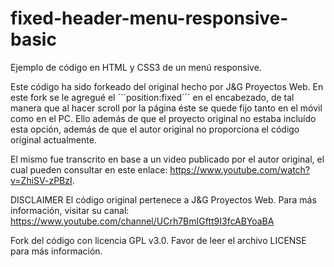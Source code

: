 # fixed-header-menu-responsive-basic
Ejemplo de código en HTML y CSS3 de un menú responsive. 

Este código ha sido forkeado del original hecho por J&amp;G Proyectos Web. En este fork se le agregué el ´´´position:fixed´´´ en el encabezado, de tal manera que al hacer scroll por la página éste se quede fijo tanto en el móvil como en el PC. Ello además de que el proyecto original no estaba incluído esta opción, además de que el autor original no proporciona el código original actualmente.

El mismo fue transcrito en base a un video publicado por el autor original, el cual pueden consultar en este enlace: https://www.youtube.com/watch?v=ZhiSV-zPBzI. 

DISCLAIMER El código original pertenece a J&amp;G Proyectos Web. Para más información, visitar su canal: https://www.youtube.com/channel/UCrh7BmIGftt9I3fcABYoaBA

Fork del código con licencia GPL v3.0. Favor de leer el archivo LICENSE para más información.
